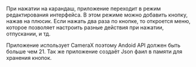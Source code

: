 При нажатии на карандаш, приложение переходит в режим редактирования интерфейса. В этом режиме можно добавить кнопку, нажав на плюсик. Если нажать два раза по кнопке, 
то откроется меню, которое позволяет настроить разные действия при нажатии, отпускании, и тд.





Приложение использует CameraX поэтому Andoid API должен быть больше чем 21. Так же приложение создаёт Json фаил в памяти для хранения кнопок.
